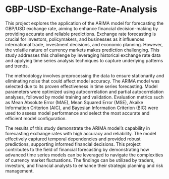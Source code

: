 # GBP-USD-Exchange-Rate-Analysis

This project explores the application of the ARIMA model for forecasting the GBP/USD exchange rate, aiming to enhance financial decision-making by providing accurate and reliable predictions. Exchange rate forecasting is crucial for investors, policymakers, and businesses as it influences international trade, investment decisions, and economic planning. However, the volatile nature of currency markets makes prediction challenging. This study addresses this challenge by leveraging historical exchange rate data and applying time series analysis techniques to capture underlying patterns and trends.

The methodology involves preprocessing the data to ensure stationarity and eliminating noise that could affect model accuracy. The ARIMA model was selected due to its proven effectiveness in time series forecasting. Model parameters were optimized using autocorrelation and partial autocorrelation analyses, followed by model training and validation. Evaluation metrics such as Mean Absolute Error (MAE), Mean Squared Error (MSE), Akaike Information Criterion (AIC), and Bayesian Information Criterion (BIC) were used to assess model performance and select the most accurate and efficient model configuration.

The results of this study demonstrate the ARIMA model’s capability in forecasting exchange rates with high accuracy and reliability. The model effectively captured temporal dependencies and provided robust predictions, supporting informed financial decisions. This project contributes to the field of financial forecasting by demonstrating how advanced time series models can be leveraged to navigate the complexities of currency market fluctuations. The findings can be utilized by traders, investors, and financial analysts to enhance their strategic planning and risk management.
